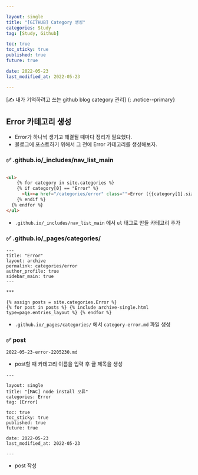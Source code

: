 ```yaml
---

layout: single
title: "[GITHUB] Category 생성"
categories: Study
tag: [Study, Github]

toc: true
toc_sticky: true
published: true
future: true

date: 2022-05-23
last_modified_at: 2022-05-23

---
```


[✍️ 내가 기억하려고 쓰는 github blog category 관리]
{: .notice--primary}  


## Error 카테고리 생성  

- Error가 하나씩 생기고 해결될 때마다 정리가 필요했다.  
- 블로그에 포스트하기 위해서 그 전에 Error 카테고리를 생성해보자.  

### ✅ .github.io/_includes/nav_list_main  

```html

<ul>
	{% for category in site.categories %}
    {% if category[0] == "Error" %}
      <li><a href="/categories/error" class="">Error ({{category[1].size}})</a></li>
    {% endif %}
  {% endfor %}
</ul>

```

- `.github.io/_includes/nav_list_main` 에서 `ul` 태그로 만들 카테고리 추가  
  
  
### ✅ .github.io/_pages/categories/

```liquid
---
title: "Error"
layout: archive
permalink: categories/error
author_profile: true
sidebar_main: true
---

***

{% assign posts = site.categories.Error %}
{% for post in posts %} {% include archive-single.html type=page.entries_layout %} {% endfor %}
```

- `.github.io/_pages/categories/` 에서 `category-error.md` 파일 생성

### ✅ post

```liquid
2022-05-23-error-2205230.md
```

- post할 때 카테고리 이름을 입력 후 글 제목을 생성  

```liquid
---

layout: single
title: "[MAC] node install 오류"
categories: Error
tag: [Error]

toc: true
toc_sticky: true
published: true
future: true

date: 2022-05-23
last_modified_at: 2022-05-23

---
```

- post 작성  
